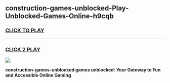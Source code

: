 
## construction-games-unblocked-Play-Unblocked-Games-Online-h9cqb
<h3>
<a href="https://premium76.site?title=construction-games-unblocked&ref=24A">CLICK TO PLAY</a></h3>
<hr>

<h3>
<a href="https://premium76.site?title=construction-games-unblocked&ref=24A">CLICK 2 PLAY</a>
  
</h3>

<a href="https://premium76.site?title=construction-games-unblocked&ref=24A"><img src="https://clearcache.store/games.png"></a>


**construction-games-unblocked games unblocked: Your Gateway to Fun and Accessible Online Gaming**
